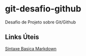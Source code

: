 # git-desafio-github
Desafio de Projeto sobre Git/Github

## Links Úteis
[Sintaxe Basica Markdown](https://www.markdownguide.org/getting-started/)
